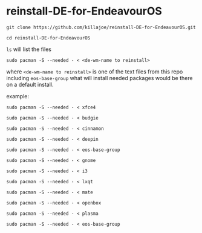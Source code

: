 # reinstall-DE-for-EndeavourOS

`git clone https://github.com/killajoe/reinstall-DE-for-EndeavourOS.git`

`cd reinstall-DE-for-EndeavourOS`

`ls`
will list the files

`sudo pacman -S --needed - < <de-wm-name to reinstall>`

where `<de-wm-name to reinstall>` is one of the text files from this repo including `eos-base-group` what will install needed packages would be there on a default install.

example:

`sudo pacman -S --needed - < xfce4`

`sudo pacman -S --needed - < budgie`

`sudo pacman -S --needed - < cinnamon`

`sudo pacman -S --needed - < deepin`

`sudo pacman -S --needed - < eos-base-group`

`sudo pacman -S --needed - < gnome`

`sudo pacman -S --needed - < i3`

`sudo pacman -S --needed - < lxqt`

`sudo pacman -S --needed - < mate`

`sudo pacman -S --needed - < openbox`

`sudo pacman -S --needed - < plasma`

`sudo pacman -S --needed - < eos-base-group`
